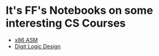 # It's FF's Notebooks on some interesting CS Courses

- [x86 ASM](https://fightingff.github.io/notebooks/ASM)
- [Digit Logic Design](https://fightingff.github.io/notebooks/DigitLogic)
